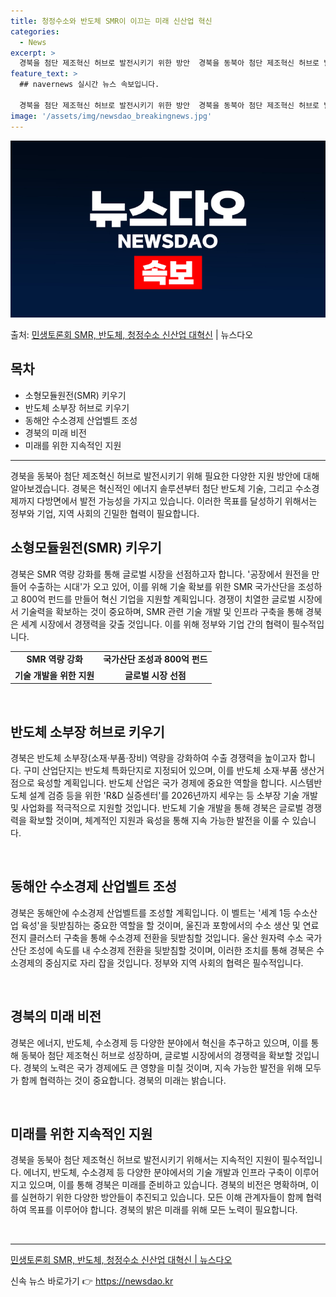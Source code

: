 ```yaml
---
title: 청정수소와 반도체 SMR이 이끄는 미래 신산업 혁신
categories:
  - News
excerpt: >
  경북을 첨단 제조혁신 허브로 발전시키기 위한 방안  경북을 동북아 첨단 제조혁신 허브로 발전시키기 위해 필요…
feature_text: >
  ## navernews 실시간 뉴스 속보입니다.

  경북을 첨단 제조혁신 허브로 발전시키기 위한 방안  경북을 동북아 첨단 제조혁신 허브로 발전시키기 위해 필요…
image: '/assets/img/newsdao_breakingnews.jpg'
---
```


![뉴스다오 속보](/assets/img/newsdao_breakingnews.jpg)

<p>출처: <a href="https://newsdao.kr/4362" rel="dofollow">민생토론회 SMR, 반도체, 청정수소 신산업 대혁신</a> | 뉴스다오</p>

<h2 data-ke-size="size26">목차</h2>
<ul>
    <li>소형모듈원전(SMR) 키우기</li>
    <li>반도체 소부장 허브로 키우기</li>
    <li>동해안 수소경제 산업벨트 조성</li>
    <li>경북의 미래 비전</li>
    <li>미래를 위한 지속적인 지원</li>
</ul>
<hr>
<p data-ke-size="size16">경북을 동북아 첨단 제조혁신 허브로 발전시키기 위해 필요한 다양한 지원 방안에 대해 알아보겠습니다. 경북은 혁신적인 에너지 솔루션부터 첨단 반도체 기술, 그리고 수소경제까지 다방면에서 발전 가능성을 가지고 있습니다. 이러한 목표를 달성하기 위해서는 정부와 기업, 지역 사회의 긴밀한 협력이 필요합니다.</p>
<h2 data-ke-style="text-align: center;" data-ke-size="size26">소형모듈원전(SMR) 키우기</h2>
<p data-ke-size="size16">경북은 SMR 역량 강화를 통해 글로벌 시장을 선점하고자 합니다. '공장에서 원전을 만들어 수출하는 시대'가 오고 있어, 이를 위해 기술 확보를 위한 SMR 국가산단을 조성하고 800억 펀드를 만들어 혁신 기업을 지원할 계획입니다. 경쟁이 치열한 글로벌 시장에서 기술력을 확보하는 것이 중요하며, SMR 관련 기술 개발 및 인프라 구축을 통해 경북은 세계 시장에서 경쟁력을 갖출 것입니다. 이를 위해 정부와 기업 간의 협력이 필수적입니다.</p>
<table>
    <tr>
        <td style="text-align: center; height: 17px;"><b>SMR 역량 강화</b></td>
        <td style="text-align: center; height: 17px;"><b>국가산단 조성과 800억 펀드</b></td>
    </tr>
    <tr>
        <td style="text-align: center; height: 17px;"><b>기술 개발을 위한 지원</b></td>
        <td style="text-align: center; height: 17px;"><b>글로벌 시장 선점</b></td>
    </tr>
</table>
<p data-ke-size="size16">&nbsp;</p>

<h2 data-ke-style="text-align: center;" data-ke-size="size26">반도체 소부장 허브로 키우기</h2>
<p data-ke-size="size16">경북은 반도체 소부장(소재·부품·장비) 역량을 강화하여 수출 경쟁력을 높이고자 합니다. 구미 산업단지는 반도체 특화단지로 지정되어 있으며, 이를 반도체 소재·부품 생산거점으로 육성할 계획입니다. 반도체 산업은 국가 경제에 중요한 역할을 합니다. 시스템반도체 설계 검증 등을 위한 'R&D 실증센터'를 2026년까지 세우는 등 소부장 기술 개발 및 사업화를 적극적으로 지원할 것입니다. 반도체 기술 개발을 통해 경북은 글로벌 경쟁력을 확보할 것이며, 체계적인 지원과 육성을 통해 지속 가능한 발전을 이룰 수 있습니다.</p>
<p data-ke-size="size16">&nbsp;</p>

<h2 data-ke-style="text-align: center;" data-ke-size="size26">동해안 수소경제 산업벨트 조성</h2>
<p data-ke-size="size16">경북은 동해안에 수소경제 산업벨트를 조성할 계획입니다. 이 벨트는 '세계 1등 수소산업 육성'을 뒷받침하는 중요한 역할을 할 것이며, 울진과 포항에서의 수소 생산 및 연료전지 클러스터 구축을 통해 수소경제 전환을 뒷받침할 것입니다. 울산 원자력 수소 국가산단 조성에 속도를 내 수소경제 전환을 뒷받침할 것이며, 이러한 조치를 통해 경북은 수소경제의 중심지로 자리 잡을 것입니다. 정부와 지역 사회의 협력은 필수적입니다.</p>
<p data-ke-size="size16">&nbsp;</p>

<h2 data-ke-style="text-align: center;" data-ke-size="size26">경북의 미래 비전</h2>
<p data-ke-size="size16">경북은 에너지, 반도체, 수소경제 등 다양한 분야에서 혁신을 추구하고 있으며, 이를 통해 동북아 첨단 제조혁신 허브로 성장하며, 글로벌 시장에서의 경쟁력을 확보할 것입니다. 경북의 노력은 국가 경제에도 큰 영향을 미칠 것이며, 지속 가능한 발전을 위해 모두가 함께 협력하는 것이 중요합니다. 경북의 미래는 밝습니다.</p>
<p data-ke-size="size16">&nbsp;</p>

<h2 data-ke-style="text-align: center;" data-ke-size="size26">미래를 위한 지속적인 지원</h2>
<p data-ke-size="size16">경북을 동북아 첨단 제조혁신 허브로 발전시키기 위해서는 지속적인 지원이 필수적입니다. 에너지, 반도체, 수소경제 등 다양한 분야에서의 기술 개발과 인프라 구축이 이루어지고 있으며, 이를 통해 경북은 미래를 준비하고 있습니다. 경북의 비전은 명확하며, 이를 실현하기 위한 다양한 방안들이 추진되고 있습니다. 모든 이해 관계자들이 함께 협력하여 목표를 이루어야 합니다. 경북의 밝은 미래를 위해 모든 노력이 필요합니다.</p>
<p data-ke-size="size16">&nbsp;</p>
<hr>
<p data-ke-size="size16"><a href="https://newsdao.kr/4362">민생토론회 SMR, 반도체, 청정수소 신산업 대혁신 | 뉴스다오</a></p> 

신속 뉴스 바로가기 👉 <a href="https://newsdao.kr" rel="dofollow">https://newsdao.kr</a>


